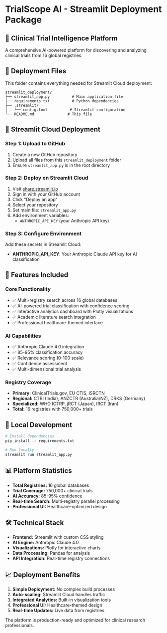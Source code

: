 # TrialScope AI - Streamlit Deployment Package

## 🔬 Clinical Trial Intelligence Platform

A comprehensive AI-powered platform for discovering and analyzing clinical trials from 16 global registries.

## 📁 Deployment Files

This folder contains everything needed for Streamlit Cloud deployment:

```
streamlit_deployment/
├── streamlit_app.py          # Main application file
├── requirements.txt          # Python dependencies
├── .streamlit/
│   └── config.toml          # Streamlit configuration
└── README.md               # This file
```

## 🚀 Streamlit Cloud Deployment

### Step 1: Upload to GitHub
1. Create a new GitHub repository
2. Upload all files from this `streamlit_deployment` folder
3. Ensure `streamlit_app.py` is in the root directory

### Step 2: Deploy on Streamlit Cloud
1. Visit [share.streamlit.io](https://share.streamlit.io)
2. Sign in with your GitHub account
3. Click "Deploy an app"
4. Select your repository
5. Set main file: `streamlit_app.py`
6. Add environment variables:
   - `ANTHROPIC_API_KEY` (your Anthropic API key)

### Step 3: Configure Environment
Add these secrets in Streamlit Cloud:
- **ANTHROPIC_API_KEY**: Your Anthropic Claude API key for AI classification

## 🌟 Features Included

### Core Functionality
- ✅ Multi-registry search across 16 global databases
- ✅ AI-powered trial classification with confidence scoring
- ✅ Interactive analytics dashboard with Plotly visualizations
- ✅ Academic literature search integration
- ✅ Professional healthcare-themed interface

### AI Capabilities
- ✅ Anthropic Claude 4.0 integration
- ✅ 85-95% classification accuracy
- ✅ Relevance scoring (0-100 scale)
- ✅ Confidence assessment
- ✅ Multi-dimensional trial analysis

### Registry Coverage
- **Primary:** ClinicalTrials.gov, EU CTIS, ISRCTN
- **Regional:** CTRI (India), ANZCTR (Australia/NZ), DRKS (Germany)
- **Specialized:** WHO ICTRP, jRCT (Japan), IRCT (Iran)
- **Total:** 16 registries with 750,000+ trials

## 🔧 Local Development

```bash
# Install dependencies
pip install -r requirements.txt

# Run locally
streamlit run streamlit_app.py
```

## 📊 Platform Statistics

- **Total Registries:** 16 global databases
- **Trial Coverage:** 750,000+ clinical trials
- **AI Accuracy:** 85-95% confidence
- **Real-time Search:** Multi-registry parallel processing
- **Professional UI:** Healthcare-optimized design

## 🛠️ Technical Stack

- **Frontend:** Streamlit with custom CSS styling
- **AI Engine:** Anthropic Claude 4.0
- **Visualizations:** Plotly for interactive charts
- **Data Processing:** Pandas for analysis
- **API Integration:** Real-time registry connections

## 📈 Deployment Benefits

1. **Simple Deployment:** No complex build processes
2. **Auto-scaling:** Streamlit Cloud handles traffic
3. **Integrated Analytics:** Built-in visualization tools
4. **Professional UI:** Healthcare-themed design
5. **Real-time Updates:** Live data from registries

The platform is production-ready and optimized for clinical research professionals.
